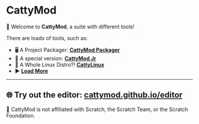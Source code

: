 # CattyMod

🎉 Welcome to **CattyMod**, a suite with different tools!

There are loads of tools, such as:
- 🖥️ A Project Packager: [**CattyMod Packager**](https://cattymod.github.io/packager/)
- 🧒 A special version: [**CattyMod Jr**](https://cattymod.github.io/jr)
- 🤯 A Whole Linux Distro?! [**CattyLinux**](https://cattymod.github.io/linux/)
- ▶️ [**Load More**](https://cattymod.github.io/)
---

🌐 Try out the editor: [cattymod.github.io/editor](https://cattymod.github.io/editor/editor.html)  
---
🔨 CattyMod is not affiliated with Scratch, the Scratch Team, or the Scratch Foundation.
